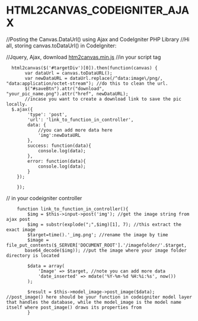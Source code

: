 # HTML2CANVAS_CODEIGNITER_AJAX
//Posting the Canvas.DataUrl() using Ajax and CodeIgniter PHP Library
//Hi all, storing canvas.toDataUrl() in CodeIgniter:

//Jquery, Ajax, download [htm2canvas.min.js](https://html2canvas.hertzen.com/)
//in your script tag
      
      html2canvas($('#targetDiv')[0]).then(function(canvas) {
           var dataUrl = canvas.toDataURL();
           var newDataURL = dataUrl.replace(/^data:image\/png/, "data:application/octet-stream"); //do this to clean the url.
           $("#saveBtn").attr("download", "your_pic_name.png").attr("href", newDataURL); 
           //incase you want to create a download link to save the pic locally.
      $.ajax({
            'type': 'post',
            'url': 'link_to_function_in_controller',
            data: {
                //you can add more data here
                'img':newDataURL
            },
            success: function(data){
                console.log(data);
            },
            error: function(data){
                console.log(data);
            }
        });
        
        });


// in your codeigniter controller
        
        function link_to_function_in_controller(){
            $img = $this->input->post('img'); //get the image string from ajax post
            $img = substr(explode(";",$img)[1], 7); //this extract the exact image
            $target=time().'_img.png'; //rename the image by time
            $image = file_put_contents($_SERVER['DOCUMENT_ROOT'].'/imagefolder/'.$target, 
           base64_decode($img)); //put the image where your image folder directory is located
            
            $data = array(
                'Image' => $target, //note you can add more data
                'date_inserted' => mdate('%Y-%m-%d %H:%i:%s', now())
            );
            
            $result = $this->model_image->post_image($data); //post_image() here should be your function in codeigniter model layer that handles the database, while the model_image is the model name itself where post_image() draws its properties from
            }
